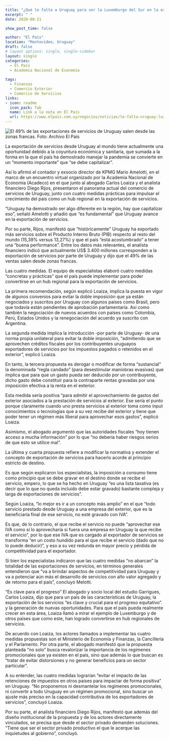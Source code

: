 ```yaml
---
title: "¿Qué le falta a Uruguay para ser la Luxemburgo del Sur en la exportación de servicios?"
excerpt: " "
date: 2020-08-21

show_post_time: false

author: "El País"
location: "Montevideo, Uruguay"
draft: false
# layout options: single, single-sidebar
layout: single
categories:
  - El País
  - Academia Nacional de Economía
 
tags:
  - Finanzas
  - Comercio Exterior
  - Comercio de Servicios
links:
- icon: readme
  icon_pack: fab
  name: Link a la nota en El País
  url: https://www.elpais.com.uy/negocios/noticias/le-falta-uruguay-luxemburgo-sur-exportacion-servicios.html
---
```


![El 49% de las exportaciones de servicios de Uruguay salen desde las zonas francas. Foto: Archivo El País](images/5f3f01aa6ca0c.jpeg)

La exportación de servicios desde Uruguay al mundo tiene actualmente una oportunidad debido a la coyuntura económica y sanitaria, que sumada a la forma en la que el país ha demostrado manejar la pandemia se convierte en un “momento importante” que “se debe capitalizar”.

Así lo afirmó el contador y exsocio director de KPMG Mario Amelotti, en el marco de un encuentro virtual organizado por la Academia Nacional de Economía (Acadeco) en el que junto al abogado Carlos Loaiza y el analista financiero Diego Rijos, presentaron el panorama actual del comercio de servicios de Uruguay, junto con cuatro medidas prácticas para impulsar el crecimiento del país como un hub regional en la exportación de servicios.

“Uruguay ha demostrado ser algo diferente en la región, hay que capitalizar eso”, señaló Amelotti y añadió que “es fundamental” que Uruguay avance en la exportación de servicios.

Por su parte, Rijos, manifestó que “históricamente” Uruguay ha exportado más servicios sobre el Producto Interno Bruto (PIB) respecto al resto del mundo (15,39% versus 13,27%) y que el país “está acostumbrado” a tener una “buena performance”. Entre los datos más relevantes, el analista financiero indicó que actualmente US$ 3.400 millones corresponden a la exportación de servicios por parte de Uruguay y dijo que el 49% de las ventas salen desde zonas francas.

Las cuatro medidas.
El equipo de especialistas elaboró cuatro medidas “concretas y prácticas” que el país puede implementar para poder convertirse en un hub regional para la exportación de servicios.

La primera recomendación, según explicó Loaiza, implica la puesta en vigor de algunos convenios para evitar la doble imposición que ya están negociados y suscritos por Uruguay con algunos países como Brasil, pero que todavía están pendientes de aprobación parlamentaria. Así como también la negociación de nuevos acuerdos con países como Colombia, Perú, Estados Unidos y la renegociación del acuerdo ya suscrito con Argentina.

La segunda medida implica la introducción -por parte de Uruguay- de una norma propia unilateral para evitar la doble imposición, “admitiendo que se aprovechen créditos fiscales por los contribuyentes uruguayos exportadores de servicios por los impuestos pagados o retenidos en el exterior”, explicó Loaiza.

En tanto, la tercera propuesta es derogar o modificar de forma “sustancial” la denominada “regla candado” (para desestimular maniobras evasivas) que implica que para que un gasto pueda ser deducido por un contribuyente, dicho gasto debe constituir para la contraparte rentas gravadas por una imposición efectiva a la renta en el exterior.

Esta medida sería positiva “para admitir el aprovechamiento de gastos del exterior asociados a la prestación de servicios al exterior. Ese sería el punto porque claramente cuando uno presta servicios al exterior toma como input conocimientos o tecnologías que a su vez recibe del exterior y tiene que poder tener un régimen más liberal para aprovechar esos gastos”, explicó Loaiza.

Asimismo, el abogado argumentó que las autoridades fiscales “hoy tienen acceso a mucha información” por lo que “no debería haber riesgos serios de que esto se utilice mal”.

La última y cuarta propuesta refiere a modificar la normativa y extender el concepto de exportación de servicios para hacerlo acorde al principio estricto de destino.


Es que según explicaron los especialistas, la imposición a consumo tiene como principio que se debe gravar en el destino donde se recibe el servicio, empero, lo que se ha hecho en Uruguay “es una lista taxativa (es decir que lo que no queda incluido debe estar gravado) bastante compleja y larga de exportaciones de servicios”.

Según Loaiza, “lo mejor es ir a un concepto más amplio” en el que “todo servicio prestado desde Uruguay a una empresa del exterior, que es la beneficiaria final de ese servicio, no esté gravado con IVA”.

Es que, de lo contrario, el que recibe el servicio no puede “aprovechar ese IVA como sí lo aprovecharía si fuera una empresa en Uruguay la que recibe el servicio”, por lo que ese IVA que es cargado al exportador de servicios se transforma “en un costo hundido para el que recibe el servicio (dado que no lo puede deducir)”, y eso a su vez redunda en mayor precio y pérdida de competitividad para el exportador.

Si bien los especialistas indicaron que las cuatro medidas “no abarcan” la totalidad de las exportaciones de servicios, en términos generales entendieron que “va a brindar aspectos de competitividad para Uruguay y va a potenciar aún más el desarrollo de servicios con alto valor agregado y de retorno para el país”, concluyó Melotti.

“Es clave para el progreso”
El abogado y socio local del estudio Garrigues, Carlos Loaiza, dijo que para un país de las características de Uruguay, la exportación de los servicios “es clave y crucial para el progreso equitativo”. y la generación de nuevas oportunidades. Para que el país pueda realmente crecer en esta área, Loaiza llamó a mirar el ejemplo de Luxemburgo y de otros países que como este, han logrado convertirse en hub regionales de servicios.

De acuerdo con Loaiza, los actores llamados a implementar las cuatro medidas propuestas son el Ministerio de Economía y Finanzas, la Cancillería y el Parlamento. Por otra parte, el abogado manifestó que la propuesta planteada “no solo” busca revalorizar la importancia de los regímenes promocionales que ya existen en el país, sino que además lo que buscan es “tratar de evitar distorsiones y no generar beneficios para un sector particular”.

A su entender, las cuatro medidas lograrían “evitar el impacto de las retenciones de impuestos en otros paises para impactar de forma positiva” en Uruguay. “No proponemos ni desmantelar los regímenes promocionales, ni convertir a todo Uruguay en un régimen promocional, sino buscar un ajuste más preciso en la capacidad contributiva de los exportadores de servicios”, concluyó Loaiza.

Por su parte, el analista financiero Diego Rijos, manifestó que además del diseño institucional de la propuesta y de los actores directamente vinculados, se precisa que desde el sector privado demanden soluciones. “Tiene que ser el sector privado productivo el que le acerque las inquietudes al gobierno”, concluyó.




